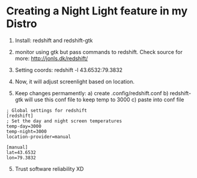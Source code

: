 # Creating a Night Light feature in my Distro

1) Install: redshift and redshift-gtk

2) monitor using gtk but pass commands to redshift. Check source for more: http://jonls.dk/redshift/

3) Setting coords: redshift -l 43.6532:79.3832

4) Now, it will adjust screenlight based on location.

5) Keep changes permamently:
a) create .config/redshift.conf
b) redshift-gtk will use this conf file to keep temp to 3000
c) paste into conf file
```
; Global settings for redshift
[redshift]
; Set the day and night screen temperatures
temp-day=3000
temp-night=3000
location-provider=manual

[manual]
lat=43.6532
lon=79.3832
```
5) Trust software reliability XD
